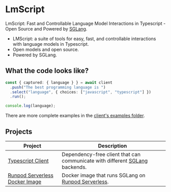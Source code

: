 # LmScript

LmScript: Fast and Controllable Language Model Interactions in Typescript - Open
Source and Powered by [SGLang](https://github.com/sgl-project/sglang).

- LMScript: a suite of tools for easy, fast, and controllable interactions with
  language models in Typescript.
- Open models and open source.
- Powered by SGLang.

## What the code looks like?

```ts
const { captured: { language } } = await client
  .push("The best programming language is ")
  .select("language", { choices: ["javascript", "typescript"] })
  .run();

console.log(language);
```

There are more complete examples in the
[client's examples folder](https://github.com/lucasavila00/LmScript/tree/main/client/examples).

## Projects

| Project                                                                                                | Description                                                                                                          |
| ------------------------------------------------------------------------------------------------------ | -------------------------------------------------------------------------------------------------------------------- |
| [Typescript Client](https://github.com/lucasavila00/LmScript/tree/main/client)                         | Dependency-free client that can communicate with different [SGLang](https://github.com/sgl-project/sglang) backends. |
| [Runpod Serverless Docker Image](https://github.com/lucasavila00/LmScript/tree/main/runpod-serverless) | Docker image that runs SGLang on [Runpod Serverless](https://www.runpod.io/serverless-gpu).                          |
